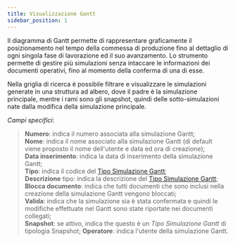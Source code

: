 ```yaml
---
title: Visualizzazione Gantt
sidebar_position: 1
---
```


Il diagramma di Gantt permette di rappresentare graficamente il posizionamento nel tempo della commessa di produzione fino al dettaglio di ogni singola fase di lavorazione ed il suo avanzamento.
Lo strumento permette di gestire più simulazioni senza intaccare le informazioni dei documenti operativi, fino al momento della conferma di una di esse.

Nella griglia di ricerca è possibile filtrare e visualizzare le simulazioni generate in una struttura ad albero, dove il padre è la simulazione principale, mentre i rami sono gli snapshot, quindi delle sotto-simulazioni nate dalla modifica della simulazione principale.

*Campi specifici*:

> **Numero**: indica il numero associata alla simulazione Gantt;     
> **Nome**: indica il nome associato alla simulazione Gantt (di default viene proposto il nome dell'utente e data ed ora di creazione);    
> **Data inserimento**: indica la data di inserimento della simulazione Gantt;      
> **Tipo**: indica il codice del [Tipo Simulazione Gantt](/docs/configurations/tables/production/crp-gantt-simulation-type);           
> **Descrizione** tipo: indica la descrizione del [Tipo Simulazione Gantt](/docs/configurations/tables/production/crp-gantt-simulation-type);        
> **Blocca documento**: indica che tutti documenti che sono inclusi nella creazione della simulazione Gantt vengono bloccati;  
> **Valida**: indica che la simulazione sia è stata confermata e quindi le modifiche effettuate nel Gantt sono state riportate nei documenti collegati;      
> **Snapshot**: se attivo, indica the questo è un *Tipo Simulazione Gantt* di tipologia Snapshot;
> **Operatore**: indica l'utente della simulazione Gantt.


